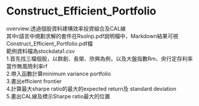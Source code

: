 # Construct_Efficient_Portfolio  
overview:透過個股資料建構效率投資組合及CAL線  
其中r語言中規劃求解的套件在Rsolnp.pdf說明檔中，Markdown結果可視Construct_Efficient_Portfolio.pdf檔  
範例資料檔為stockdata1.csv  
1.首先找三檔個股，以群創、長榮、欣興為例，以及大盤指數Rm、央行定存利率當作無風險利率rf  
2.帶入函數計算minimum variance portfolio  
3.畫出efficient frontier  
4.計算最大sharpe ratio的最大的expected return及 standard deviation    
5.畫出CAL線及標示Sharpe ratio最大的位置  
